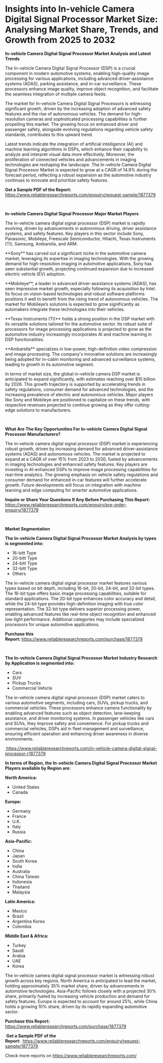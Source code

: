<p><h1>Insights into In-vehicle Camera Digital Signal Processor Market Size: Analysing Market Share, Trends, and Growth from 2025 to 2032</h1></p><p><strong>In-vehicle Camera Digital Signal Processor Market Analysis and Latest Trends</strong></p>
<p><p>The In-vehicle Camera Digital Signal Processor (DSP) is a crucial component in modern automotive systems, enabling high-quality image processing for various applications, including advanced driver-assistance systems (ADAS), parking assistance, and in-car surveillance. These processors enhance image quality, improve object recognition, and facilitate the seamless integration of multiple camera feeds.</p><p>The market for In-vehicle Camera Digital Signal Processors is witnessing significant growth, driven by the increasing adoption of advanced safety features and the rise of autonomous vehicles. The demand for high-resolution cameras and sophisticated processing capabilities is further propelling this market. The growing focus on enhanced driver and passenger safety, alongside evolving regulations regarding vehicle safety standards, contributes to this upward trend.</p><p>Latest trends indicate the integration of artificial intelligence (AI) and machine learning algorithms in DSPs, which enhance their capability to analyze and interpret visual data more effectively. Moreover, the proliferation of connected vehicles and advancements in imaging technologies are reshaping the landscape. The In-vehicle Camera Digital Signal Processor Market is expected to grow at a CAGR of 14.9% during the forecast period, reflecting a robust expansion as the automotive industry continues to innovate and prioritize safety features.</p></p>
<p><strong>Get a Sample PDF of the Report:&nbsp;</strong> <a href="https://www.reliableresearchreports.com/enquiry/request-sample/1877379?utm_campaign=2740&utm_medium=2&utm_source=Github&utm_content=ia&utm_term=31032025&utm_id=in-vehicle-camera-digital-signal-processor">https://www.reliableresearchreports.com/enquiry/request-sample/1877379</a></p>
<p>&nbsp;</p>
<p><strong>In-vehicle Camera Digital Signal Processor Major Market Players</strong></p>
<p><p>The in-vehicle camera digital signal processor (DSP) market is rapidly evolving, driven by advancements in autonomous driving, driver assistance systems, and safety features. Key players in this sector include Sony, Panasonic, Mobileye, Freescale Semiconductor, Hitachi, Texas Instruments (TI), Samsung, Ambarella, and ARM.</p><p>**Sony** has carved out a significant niche in the automotive camera market, leveraging its expertise in imaging technologies. With the growing demand for high-resolution imaging in automotive applications, Sony has seen substantial growth, projecting continued expansion due to increased electric vehicle (EV) adoption.</p><p>**Mobileye**, a leader in advanced driver-assistance systems (ADAS), has seen impressive market growth, especially following its acquisition by Intel. Its focus on vision-based technologies and robust software platforms positions it well to benefit from the rising trend of autonomous vehicles. The market for Mobileye’s solutions is expected to grow significantly as automakers integrate these technologies into their vehicles.</p><p>**Texas Instruments (TI)** holds a strong position in the DSP market with its versatile solutions tailored for the automotive sector. Its robust suite of processors for image processing applications is projected to grow as the automotive industry increasingly incorporates AI and machine learning in DSP functionalities.</p><p>**Ambarella** specializes in low-power, high-definition video compression and image processing. The company's innovative solutions are increasingly being adopted for in-cabin monitoring and advanced surveillance systems, leading to growth in its automotive segment.</p><p>In terms of market size, the global in-vehicle camera DSP market is anticipated to expand significantly, with estimates reaching over $10 billion by 2026. This growth trajectory is supported by accelerating trends in safety regulations, consumer demand for advanced technologies, and the increasing prevalence of electric and autonomous vehicles. Major players like Sony and Mobileye are positioned to capitalize on these trends, with respective revenues projected to continue growing as they offer cutting-edge solutions to manufacturers.</p></p>
<p>&nbsp;</p>
<p><strong>What Are The Key Opportunities For In-vehicle Camera Digital Signal Processor Manufacturers?</strong></p>
<p><p>The in-vehicle camera digital signal processor (DSP) market is experiencing robust growth, driven by increasing demand for advanced driver-assistance systems (ADAS) and autonomous vehicles. The market is projected to expand at a CAGR of over 15% from 2023 to 2030, fueled by advancements in imaging technologies and enhanced safety features. Key players are investing in AI-enhanced DSPs to improve image processing capabilities for real-time analytics. The growing emphasis on vehicle safety regulations and consumer demand for enhanced in-car features will further accelerate growth. Future developments will focus on integration with machine learning and edge computing for smarter automotive applications.</p></p>
<p><strong>Inquire or Share Your Questions If Any Before Purchasing This Report:</strong> <a href="https://www.reliableresearchreports.com/enquiry/pre-order-enquiry/1877379?utm_campaign=2740&utm_medium=2&utm_source=Github&utm_content=ia&utm_term=31032025&utm_id=in-vehicle-camera-digital-signal-processor">https://www.reliableresearchreports.com/enquiry/pre-order-enquiry/1877379</a></p>
<p>&nbsp;</p>
<p><strong>Market Segmentation</strong></p>
<p><strong>The In-vehicle Camera Digital Signal Processor Market Analysis by types is segmented into:</strong></p>
<p><ul><li>16-bitt Type</li><li>20-bitt Type</li><li>24-bitt Type</li><li>32-bitt Type</li><li>Others</li></ul></p>
<p><p>The in-vehicle camera digital signal processor market features various types based on bit depth, including 16-bit, 20-bit, 24-bit, and 32-bit types. The 16-bit type offers basic image processing capabilities, suitable for standard applications. The 20-bit type enhances color accuracy and detail, while the 24-bit type provides high-definition imaging with true color representation. The 32-bit type delivers superior processing power, enabling advanced features like real-time object recognition and enhanced low-light performance. Additional categories may include specialized processors for unique automotive applications.</p></p>
<p><strong>Purchase this Report:&nbsp;</strong><a href="https://www.reliableresearchreports.com/purchase/1877379?utm_campaign=2740&utm_medium=2&utm_source=Github&utm_content=ia&utm_term=31032025&utm_id=in-vehicle-camera-digital-signal-processor">https://www.reliableresearchreports.com/purchase/1877379</a></p>
<p>&nbsp;</p>
<p><strong>The In-vehicle Camera Digital Signal Processor Market Industry Research by Application is segmented into:</strong></p>
<p><ul><li>Cars</li><li>SUV</li><li>Pickup Trucks</li><li>Commercial Vehicle</li></ul></p>
<p><p>The in-vehicle camera digital signal processor (DSP) market caters to various automotive segments, including cars, SUVs, pickup trucks, and commercial vehicles. These processors enhance camera functionality by enabling advanced features such as object detection, lane-keeping assistance, and driver monitoring systems. In passenger vehicles like cars and SUVs, they improve safety and convenience. For pickup trucks and commercial vehicles, DSPs aid in fleet management and surveillance, ensuring efficient operation and enhancing driver awareness in diverse environments.</p></p>
<p><a href="https://www.reliableresearchreports.com/in-vehicle-camera-digital-signal-processor-r1877379?utm_campaign=2740&utm_medium=2&utm_source=Github&utm_content=ia&utm_term=31032025&utm_id=in-vehicle-camera-digital-signal-processor">&nbsp;https://www.reliableresearchreports.com/in-vehicle-camera-digital-signal-processor-r1877379</a></p>
<p><strong>In terms of Region, the In-vehicle Camera Digital Signal Processor Market Players available by Region are:</strong></p>
<p>
    <p> <strong> North America: </strong>
        <ul>
            <li>United States</li>
            <li>Canada</li>
        </ul>
        </p> 
    <p> <strong> Europe: </strong>
        <ul>
            <li>Germany</li>
            <li>France</li>
            <li>U.K.</li>
            <li>Italy</li>
            <li>Russia</li>
        </ul>
        </p> 
    <p> <strong> Asia-Pacific: </strong>
        <ul>
            <li>China</li>
            <li>Japan</li>
            <li>South Korea</li>
            <li>India</li>
            <li>Australia</li>
            <li>China Taiwan</li>
            <li>Indonesia</li>
            <li>Thailand</li>
            <li>Malaysia</li>
        </ul>
        </p> 
    <p> <strong> Latin America: </strong>
        <ul>
            <li>Mexico</li>
            <li>Brazil</li>
            <li>Argentina Korea</li>
            <li>Colombia</li>
        </ul>
        </p> 
    <p> <strong> Middle East & Africa: </strong>
        <ul>
            <li>Turkey</li>
            <li>Saudi</li>
            <li>Arabia</li>
            <li>UAE</li>
            <li>Korea</li>
        </ul>
    </p>
    </p>
<p><p>The in-vehicle camera digital signal processor market is witnessing robust growth across key regions. North America is anticipated to lead the market, holding approximately 35% market share, driven by advancements in automotive technologies. Asia-Pacific follows closely with a projected 30% share, primarily fueled by increasing vehicle production and demand for safety features. Europe is expected to account for around 25%, while China holds a growing 10% share, driven by its rapidly expanding automotive sector.</p></p>
<p><strong>Purchase this Report: </strong><a href="https://www.reliableresearchreports.com/purchase/1877379?utm_campaign=2740&utm_medium=2&utm_source=Github&utm_content=ia&utm_term=31032025&utm_id=in-vehicle-camera-digital-signal-processor">https://www.reliableresearchreports.com/purchase/1877379</a></p>
<p>&nbsp;<strong>Get a Sample PDF of the Report:&nbsp;&nbsp;</strong><a href="https://www.reliableresearchreports.com/enquiry/request-sample/1877379?utm_campaign=2740&utm_medium=2&utm_source=Github&utm_content=ia&utm_term=31032025&utm_id=in-vehicle-camera-digital-signal-processor">https://www.reliableresearchreports.com/enquiry/request-sample/1877379</a></p>
<p><strong></strong></p>
<p>Check more reports on <a href="https://www.reliableresearchreports.com/?utm_campaign=2740&utm_medium=2&utm_source=Github&utm_content=ia&utm_term=31032025&utm_id=in-vehicle-camera-digital-signal-processor">https://www.reliableresearchreports.com/</a></p>